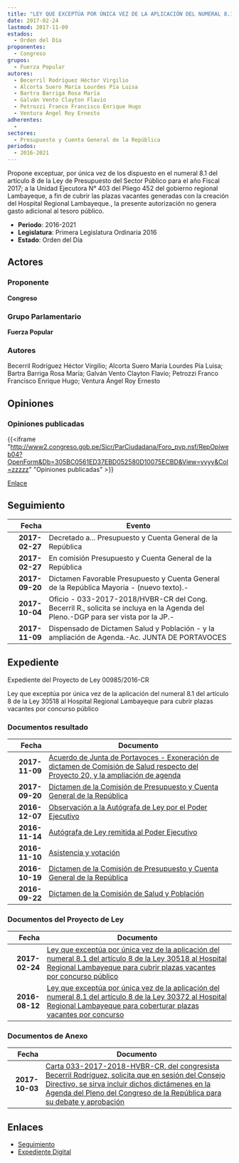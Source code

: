 ```yaml
---
title: "LEY QUE EXCEPTÚA POR ÚNICA VEZ DE LA APLICACIÓN DEL NUMERAL 8.1 DEL ARTÍCULO 8 DE LA LEY N° 30518 AL HOSPITAL REGIONAL LAMBAYEQUE PARA CUBRIR PLAZAS VACANTES POR CONCURSO PÚBLICO"
date: 2017-02-24
lastmod: 2017-11-09
estados: 
  - Orden del Día
proponentes: 
  - Congreso
grupos: 
  - Fuerza Popular
autores: 
  - Becerril Rodríguez Héctor Virgilio
  - Alcorta Suero María Lourdes Pía Luisa
  - Bartra Barriga Rosa María
  - Galván Vento Clayton Flavio
  - Petrozzi Franco Francisco Enrique Hugo
  - Ventura Ángel Roy Ernesto
adherentes: 
  - 
sectores: 
  - Presupuesto y Cuenta General de la República
periodos: 
  - 2016-2021
---
```


Propone exceptuar, por única vez de los dispuesto en el numeral 8.1 del artículo 8 de la Ley de Presupuesto del Sector Público para el año Fiscal 2017; a la Unidad Ejecutora N° 403 del Pliego 452 del gobierno regional Lambayeque, a fin de cubrir las plazas vacantes generadas con la creación del Hospital Regional Lambayeque., la presente autorización no genera gasto adicional al tesoro público.

- **Periodo**: 2016-2021
- **Legislatura**: Primera Legislatura Ordinaria 2016
- **Estado**: Orden del Día

## Actores

### Proponente

**Congreso**

### Grupo Parlamentario

**Fuerza Popular**

### Autores

Becerril Rodríguez Héctor Virgilio; Alcorta Suero María Lourdes Pía Luisa; Bartra Barriga Rosa María; Galván Vento Clayton Flavio; Petrozzi Franco Francisco Enrique Hugo; Ventura Ángel Roy Ernesto


## Opiniones

### Opiniones publicadas

{{<iframe "http://www2.congreso.gob.pe/Sicr/ParCiudadana/Foro_pvp.nsf/RepOpiweb04?OpenForm&Db=305BC0561ED37EBD052580D10075ECBD&View=yyyy&Col=zzzzz" "Opiniones publicadas" >}}

[Enlace](http://www2.congreso.gob.pe/Sicr/ParCiudadana/Foro_pvp.nsf/RepOpiweb04?OpenForm&Db=305BC0561ED37EBD052580D10075ECBD&View=yyyy&Col=zzzzz)

## Seguimiento

| Fecha | Evento |
|------:|--------|
| **2017-02-27** | Decretado a... Presupuesto y Cuenta General de la República|
| **2017-02-27** | En comisión Presupuesto y Cuenta General de la República|
| **2017-09-20** | Dictamen Favorable Presupuesto y Cuenta General de la República Mayoria - (nuevo texto).-|
| **2017-10-04** | Oficio - 033-2017-2018/HVBR-CR del Cong. Becerril R., solicita se incluya en la Agenda del Pleno.-DGP para ser vista por la JP.-|
| **2017-11-09** | Dispensado de Dictamen Salud y Población - y la ampliación de Agenda.-Ac. JUNTA DE PORTAVOCES|


## Expediente

Expediente del Proyecto de Ley 00985/2016-CR

Ley que exceptúa por única vez de la aplicación del numeral 8.1 del artículo 8 de la Ley 30518 al Hospital Regional Lambayeque para cubrir plazas vacantes por concurso público


### Documentos resultado

| Fecha | Documento |
|------:|--------|
| **2017-11-09** | [Acuerdo de Junta de Portavoces - Exoneración de dictamen de Comisión de Salud respecto del Proyecto 20, y la ampliación de agenda](http://www.leyes.congreso.gob.pe/Documentos/2016_2021/Acuerdos/Junta_Portavoces/AJP0002020171109.pdf) |
| **2017-09-20** | [Dictamen de la Comisión de Presupuesto y Cuenta General de la República](http://www.leyes.congreso.gob.pe/Documentos/2016_2021/Dictamenes/Proyectos_de_Ley/00020DC17MAY20170920.pdf) |
| **2016-12-07** | [Observación a la Autógrafa de Ley por el Poder Ejecutivo](http://www.leyes.congreso.gob.pe/Documentos/2016_2021/Observacion_a_la_Autografa/OBAU0002020161207.pdf) |
| **2016-11-14** | [Autógrafa de Ley remitida al Poder Ejecutivo](http://www.leyes.congreso.gob.pe/Documentos/2016_2021/Autografas/Ley_y_de_Resolucion_Legislativa/AU0002020161114.pdf) |
| **2016-11-10** | [Asistencia y votación](http://www.leyes.congreso.gob.pe/Documentos/2016_2021/Asistencia_y_Votacion/Proyectos_de_Ley/AV0002020161110.pdf) |
| **2016-10-19** | [Dictamen de la Comisión de Presupuesto y Cuenta General de la República](http://www.leyes.congreso.gob.pe/Documentos/2016_2021/Dictamenes/Proyectos_de_Ley/00020DC17MAY20161019.pdf) |
| **2016-09-22** | [Dictamen de la Comisión de Salud y Población](http://www.leyes.congreso.gob.pe/Documentos/2016_2021/Dictamenes/Proyectos_de_Ley/00020DC21MAY20160922.pdf) |

### Documentos del Proyecto de Ley

| Fecha | Documento |
|------:|--------|
| **2017-02-24** | [Ley que exceptúa por única vez de la aplicación del numeral 8.1 del artículo 8 de la Ley 30518 al Hospital Regional Lambayeque para cubrir plazas vacantes por concurso público](http://www.leyes.congreso.gob.pe/Documentos/2016_2021/Proyectos_de_Ley_y_de_Resoluciones_Legislativas/PL0098520170224.pdf) |
| **2016-08-12** | [Ley que exceptúa por única vez de la aplicación del numeral 8.1 del artículo 8 de la Ley 30372 al Hospital Regional Lambayeque para coberturar plazas vacantes por concurso](http://www.leyes.congreso.gob.pe/Documentos/2016_2021/Proyectos_de_Ley_y_de_Resoluciones_Legislativas/PL0001020160811..pdf) |

### Documentos de Anexo

| Fecha | Documento |
|------:|--------|
| **2017-10-03** | [Carta 033-2017-2018-HVBR-CR, del congresista Becerril Rodríguez, solicita que en sesión del Consejo Directivo, se sirva incluir dichos dictámenes en la Agenda del Pleno del Congreso de la República para su debate y aprobación](http://www.leyes.congreso.gob.pe/Documentos/2016_2021/Oficios/Congresistas/CARTA-033-2017-2018-HVBR-CR.pdf) |

## Enlaces 

- [Seguimiento](http://www2.congreso.gob.pehttp://www2.congreso.gob.pe/Sicr/TraDocEstProc/CLProLey2016.nsf/f7fff46988ca05b1052578e100829cc7/26737c59c8c42d81052580d1006fc5ff?OpenDocument)
- [Expediente Digital](http://www2.congreso.gob.pehttp://www2.congreso.gob.pe/Sicr/TraDocEstProc/CLProLey2016.nsf/f7fff46988ca05b1052578e100829cc7/26737c59c8c42d81052580d1006fc5ff?OpenDocument&Click=05257FB7005EB655.eb71d0cf91d8294e05256cdf006b5706/$Body/0.1C6C)
